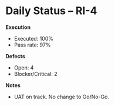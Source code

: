 # Daily Status – RI-4

**Execution**
- Executed: 100%
- Pass rate: 97%

**Defects**
- Open: 4
- Blocker/Critical: 2

**Notes**
- UAT on track. No change to Go/No-Go.
